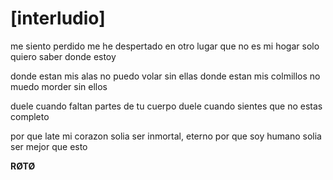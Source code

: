 # [interludio]

me siento perdido
me he despertado en otro lugar
que no es mi hogar
solo quiero saber donde estoy

donde estan mis alas
no puedo volar sin ellas
donde estan mis colmillos
no muedo morder sin ellos

duele
cuando faltan partes de tu cuerpo
duele
cuando sientes que no estas completo

por que late mi corazon
solia ser inmortal, eterno
por que soy humano
solia ser mejor que esto

**RØTØ**